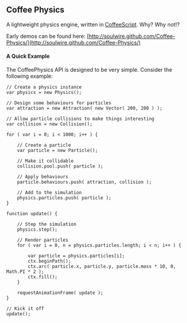 ## Coffee Physics

A lightweight physics engine, written in [CoffeeScript](http://coffeescript.org/). Why? Why not!?

Early demos can be found here: [http://soulwire.github.com/Coffee-Physics/](http://soulwire.github.com/Coffee-Physics/)

#### A Quick Example

The CoffeePhysics API is designed to be very simple. Consider the following example:

	// Create a physics instance
	var physics = new Physics();

	// Design some behaviours for particles
	var attraction = new Attraction( new Vector( 200, 200 ) );

	// Allow particle collisions to make things interesting
	var collision = new Collision();

	for ( var i = 0; i < 1000; i++ ) {

		// Create a particle
		var particle = new Particle();

		// Make it collidable
		collision.pool.push( particle );

		// Apply behaviours
		particle.behaviours.push( attraction, collision );

		// Add to the simulation
		physics.particles.push( particle );
	}

	function update() {

		// Step the simulation
		physics.step();

		// Render particles
		for ( var i = 0, n = physics.particles.length; i < n; i++ ) {

			var particle = physics.particles[i];
			ctx.beginPath();
			ctx.arc( particle.x, particle.y, particle.mass * 10, 0, Math.PI * 2 );
			ctx.fill();
		}
		
		requestAnimationFrame( update );
	}

	// Kick it off
	update();
